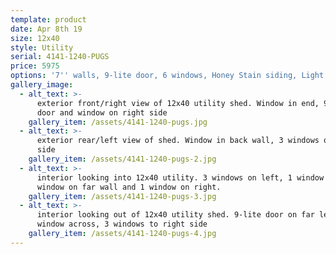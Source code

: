 ```yaml
---
template: product
date: Apr 8th 19
size: 12x40
style: Utility
serial: 4141-1240-PUGS
price: 5975
options: '7'' walls, 9-lite door, 6 windows, Honey Stain siding, Light Blue roof'
gallery_image:
  - alt_text: >-
      exterior front/right view of 12x40 utility shed. Window in end, 9-lite
      door and window on right side
    gallery_item: /assets/4141-1240-pugs.jpg
  - alt_text: >-
      exterior rear/left view of shed. Window in back wall, 3 windows on left
      side
    gallery_item: /assets/4141-1240-pugs-2.jpg
  - alt_text: >-
      interior looking into 12x40 utility. 3 windows on left, 1 window behind, 1
      window on far wall and 1 window on right.
    gallery_item: /assets/4141-1240-pugs-3.jpg
  - alt_text: >-
      interior looking out of 12x40 utility shed. 9-lite door on far left,
      window across, 3 windows to right side
    gallery_item: /assets/4141-1240-pugs-4.jpg
---
```


